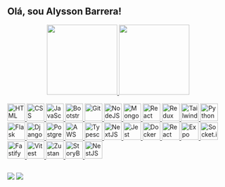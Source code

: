 ## Olá, sou Alysson Barrera!
<link rel="stylesheet" href="styles.css">
<div align="center">
  <a href="https://github.com/alyssonbarrera" />
  <img height="160em" src="https://github-readme-stats.vercel.app/api?username=alyssonbarrera&show_icons=true&theme=dark&include_all_commits=true&count_private=true"/>
  <img height="160em" src="https://github-readme-stats.vercel.app/api/top-langs/?username=alyssonbarrera&layout=compact&langs_count=7&theme=dark" />
</div>
<div class="icons-container">
  <div class="icons" ><br>
    <img alt="HTML" height="40" src="https://xesque.rocketseat.dev/platform/tech/html5.svg" />
    <img alt="CSS" height="40" src="https://xesque.rocketseat.dev/platform/tech/css3.svg" />
    <img alt="JavaScript" height="40" src="https://xesque.rocketseat.dev/platform/tech/javascript.svg" />
    <img alt="Bootstrap" height="40" src="https://xesque.rocketseat.dev/platform/tech/bootstrap.svg" />
    <img alt="Git" height="40" src="https://xesque.rocketseat.dev/platform/tech/git.svg" />
    <img alt="NodeJS" height="40" src="https://xesque.rocketseat.dev/platform/tech/node.svg" />
    <img alt="MongoDB" height="40" src="https://xesque.rocketseat.dev/platform/tech/mongodb.svg" />
    <img alt="React" height="40" src="https://xesque.rocketseat.dev/platform/tech/reactjs.svg" />
    <img alt="Redux" height="40" src="https://xesque.rocketseat.dev/platform/tech/redux.svg" />
    <img alt="Tailwind" height="40" src="https://xesque.rocketseat.dev/platform/tech/tailwind.svg" />
    <img alt="Python" height="40" src="https://xesque.rocketseat.dev/platform/tech/python.svg" />
    <img alt="Flask"  height="40" src="https://xesque.rocketseat.dev/platform/tech/flask.svg" />
    <img alt="Django" height="40" src="https://xesque.rocketseat.dev/platform/tech/django.svg" />
    <img alt="PostgreSQL" height="40" src="https://xesque.rocketseat.dev/platform/tech/postgresql.svg" />
    <img alt="AWS" height="40" src="https://xesque.rocketseat.dev/platform/tech/aws.svg" />
    <img alt="Typescript" height="40" src="https://xesque.rocketseat.dev/platform/tech/typescript.svg" />
    <img alt="NextJS" height="40" src="https://xesque.rocketseat.dev/platform/tech/nextjs.svg" />
    <img alt="Jest" height="40" src="https://xesque.rocketseat.dev/platform/tech/jest.svg" />
    <img alt="Docker" height="40" src="https://xesque.rocketseat.dev/platform/tech/docker.svg" />
    <img alt="React Native" height="40" src="https://xesque.rocketseat.dev/platform/tech/react-native.svg" />
    <img alt="Expo" height="40" src="https://xesque.rocketseat.dev/platform/tech/1663680122056.svg" />
    <img alt="Socket.io" height="40" src="https://xesque.rocketseat.dev/platform/tech/socket-io.svg" />
    <img alt="Fastify" height="40" src="https://xesque.rocketseat.dev/platform/tech/1683662269999.png" />
    <img alt="Vitest" height="40" src="https://xesque.rocketseat.dev/platform/tech/1683662540257.jpeg" />
    <img alt="Zustand" height="40" src="https://xesque.rocketseat.dev/platform/tech/1683814464431.png" />
    <img alt="StoryBook" height="40" src="https://cdn.jsdelivr.net/gh/devicons/devicon/icons/storybook/storybook-original.svg" />
    <img alt="NestJS" height="40" src="https://xesque.rocketseat.dev/platform/tech/1663679627579.svg" />
    <!-- icons from: https://www.rocketseat.com.br-->
  </div>  
</div>
  
  ##  
 
<div>
  <a href="https://www.linkedin.com/in/alysson-barrera/" target="_blank"><img src="https://img.shields.io/badge/-LinkedIn-%230077B5?style=for-the-badge&logo=linkedin&logoColor=white" target="_blank"></a>
  <a href="https://www.instagram.com/alyssonbarrera/" target="_blank"><img src="https://img.shields.io/badge/-Instagram-%23E4405F?style=for-the-badge&logo=instagram&logoColor=white" target="_blank"></a>
</div>

<!--
<div>

  ![Snake animation](https://github.com/alyssonbarrera/alyssonbarrera/blob/output/github-contribution-grid-snake.svg)
 
</div>
-->
